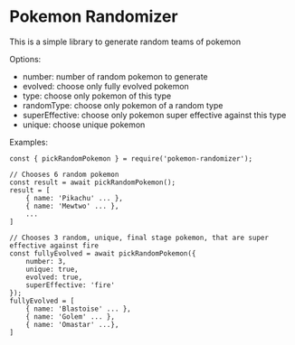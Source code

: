 Pokemon Randomizer
==================

This is a simple library to generate random teams of pokemon


Options:

* number: number of random pokemon to generate
* evolved: choose only fully evolved pokemon
* type: choose only pokemon of this type
* randomType: choose only pokemon of a random type
* superEffective: choose only pokemon super effective against this type
* unique: choose unique pokemon

Examples:

    const { pickRandomPokemon } = require('pokemon-randomizer');

    // Chooses 6 random pokemon
    const result = await pickRandomPokemon();
    result = [
        { name: 'Pikachu' ... },
        { name: 'Mewtwo' ... },
        ...
    ]

    // Chooses 3 random, unique, final stage pokemon, that are super effective against fire
    const fullyEvolved = await pickRandomPokemon({
        number: 3,
        unique: true,
        evolved: true,
        superEffective: 'fire'
    });
    fullyEvolved = [
        { name: 'Blastoise' ... },
        { name: 'Golem' ... },
        { name: 'Omastar' ...},
    ]

